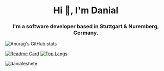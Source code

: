 <h1 align="center">Hi 👋, I'm Danial</h1>
<h3 align="center">I'm a software developer based in Stuttgart & Nuremberg, Germany.</h3>

![Anurag's GitHub stats](https://github-readme-stats.vercel.app/api?username=danialeshete&theme=radical&show_icons=true)

[![Readme Card](https://github-readme-stats.vercel.app/api/pin/?username=danialeshete&theme=radical&show_icons=true&repo=thesis-brainmap)](https://github.com/anuraghazra/github-readme-stats)
[![Top Langs](https://github-readme-stats.vercel.app/api/top-langs/?username=danialeshete&theme=radical&show_icons=true&langs_count=8&hide=css)](https://github.com/anuraghazra/github-readme-stats)

<p><img align="left" src="https://github-readme-stats.vercel.app/api/top-langs?username=danialeshete&theme=radical&show_icons=true&locale=en&layout=compact" alt="danialeshete" /></p>





<!--
**danialeshete/danialeshete** is a ✨ _special_ ✨ repository because its `README.md` (this file) appears on your GitHub profile.

Here are some ideas to get you started:

- 🔭 I’m currently working on ...
- 🌱 I’m currently learning ...
- 👯 I’m looking to collaborate on ...
- 🤔 I’m looking for help with ...
- 💬 Ask me about ...
- 📫 How to reach me: ...
- 😄 Pronouns: ...
- ⚡ Fun fact: ...
-->
